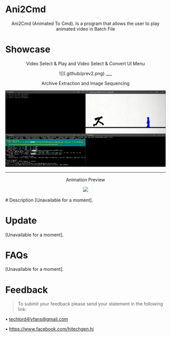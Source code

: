 # Ani2Cmd
<p align="center">Ani2Cmd (Animated To Cmd). Is a program that allows the user to play animated video in Batch File</p>

# Showcase
<p align="center">Video Select & Play and Video Select & Convert UI Menu</p>
<center>
![](.github/prev2.png)
___
<p align="center">Archive Extraction and Image Sequencing</p>

![](.github/prev1.png)
___
<p align="center">Animation Preview</p>

![](.github/prev3.gif)
</center>
# Description
[Unavailable for a moment].

# Update
[Unavailable for a moment].

# FAQs
[Unavailable for a moment].

# Feedback
>To submit your feedback please send your statement in the following link:

• techlord4lyfans@gmail.com

• https://www.facebook.com/hitechgen.hi
